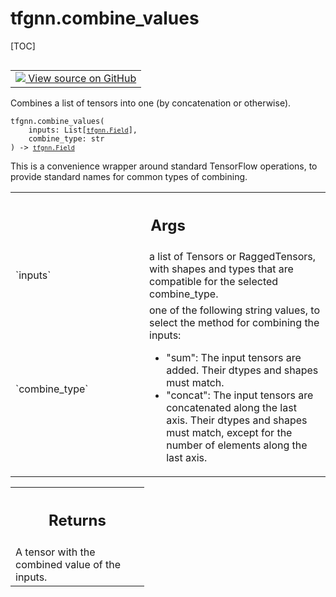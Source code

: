 # tfgnn.combine_values

[TOC]

<!-- Insert buttons and diff -->

<table class="tfo-notebook-buttons tfo-api nocontent" align="left">
<td>
  <a target="_blank" href="https://github.com/tensorflow/gnn/tree/master/tensorflow_gnn/graph/graph_tensor_ops.py#L802-L835">
    <img src="https://www.tensorflow.org/images/GitHub-Mark-32px.png" />
    View source on GitHub
  </a>
</td>
</table>

Combines a list of tensors into one (by concatenation or otherwise).

<pre class="devsite-click-to-copy prettyprint lang-py tfo-signature-link">
<code>tfgnn.combine_values(
    inputs: List[<a href="../tfgnn/Field.md"><code>tfgnn.Field</code></a>],
    combine_type: str
) -> <a href="../tfgnn/Field.md"><code>tfgnn.Field</code></a>
</code></pre>



<!-- Placeholder for "Used in" -->

This is a convenience wrapper around standard TensorFlow operations, to
provide standard names for common types of combining.

<!-- Tabular view -->
 <table class="responsive fixed orange">
<colgroup><col width="214px"><col></colgroup>
<tr><th colspan="2"><h2 class="add-link">Args</h2></th></tr>

<tr> <td> `inputs`<a id="inputs"></a> </td> <td> a list of Tensors or
RaggedTensors, with shapes and types that are compatible for the selected
combine_type. </td> </tr><tr> <td> `combine_type`<a id="combine_type"></a> </td>
<td> one of the following string values, to select the method for combining the
inputs:

  * "sum": The input tensors are added. Their dtypes and shapes must
    match.
  * "concat": The input tensors are concatenated along the last axis.
    Their dtypes and shapes must match, except for the number of elements
    along the last axis.
</td>
</tr>
</table>



<!-- Tabular view -->
 <table class="responsive fixed orange">
<colgroup><col width="214px"><col></colgroup>
<tr><th colspan="2"><h2 class="add-link">Returns</h2></th></tr>
<tr class="alt">
<td colspan="2">
A tensor with the combined value of the inputs.
</td>
</tr>

</table>

